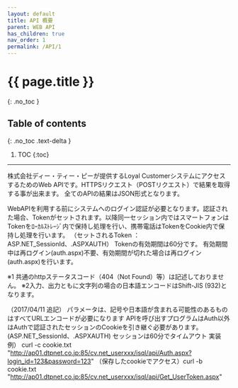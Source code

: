 ```yaml
---
layout: default
title: API 概要
parent: WEB API
has_children: true
nav_order: 1
permalink: /API/1
---
```


# {{ page.title }}
{: .no_toc }

## Table of contents
{: .no_toc .text-delta }

1. TOC
{:toc}

---

株式会社ディー・ティー・ピーが提供するLoyal CustomerシステムにアクセスするためのWeb APIです。HTTPSリクエスト（POSTリクエスト）で結果を取得する事が出来ます。
全てのAPIの結果はJSON形式となります。

WebAPIを利用する前にシステムへのログイン認証が必要となります。認証された場合、Tokenがセットされます。以降同一セッション内ではスマートフォンはTokenをﾛｰｶﾙｽﾄﾚｰｼﾞ内で保持し処理を行い、携帯電話はTokenをCookie内で保持し処理を行います。
（セットされるToken ： ASP.NET_SessionId、.ASPXAUTH）
Tokenの有効期間は60分です。
有効期間中は再ログイン(auth.aspx)不要、有効期間が切れた場合は再ログイン(auth.aspx)を行います。

※1 共通のhttpステータスコード（404（Not Found）等）は記述しておりません。
※2入力、出力ともに文字列の場合の日本語エンコードはShift-JIS (932)となります。

（2017/04/11 追記）
パラメータは、記号や日本語が含まれる可能性のあるものはすべてURLエンコードが必要になります
APIを呼び出すプログラムはAuth以外はAuthで認証されたセッションのCookieを引き継ぐ必要があります。(ASP.NET_SessionId、.ASPXAUTH) セッションは60分でタイムアウト
実装例）    curl -c cookie.txt "http://ap01.dtpnet.co.jp:85/cv.net_userxxx/isql/api/Auth.aspx?login_id=123&password=123"
（保存したcookieでアクセス）curl -b cookie.txt "http://ap01.dtpnet.co.jp:85/cv.net_userxxx/isql/api/Get_UserToken.aspx"
